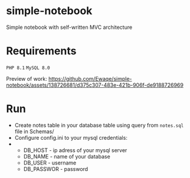 # simple-notebook
Simple notebook with self-written MVC architecture
# Requirements
`PHP 8.1` `MySQL 8.0`

Preview of work:
https://github.com/Ewaqe/simple-notebook/assets/138726681/d375c307-483e-421b-906f-de9188726969

# Run
- Create notes table in your database table using query from `notes.sql` file in Schemas/
- Configure config.ini to your mysql credentials:
- - DB_HOST - ip adress of your mysql server
  - DB_NAME - name of your database
  - DB_USER - username
  - DB_PASSWOR - password
